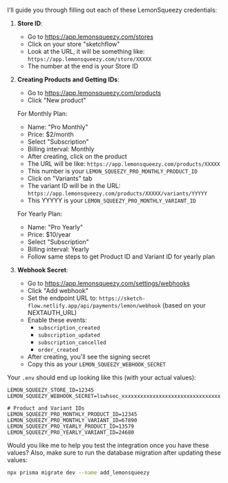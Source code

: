 I'll guide you through filling out each of these LemonSqueezy credentials:

1. **Store ID**:
   - Go to https://app.lemonsqueezy.com/stores
   - Click on your store "sketchflow"
   - Look at the URL, it will be something like: `https://app.lemonsqueezy.com/store/XXXXX`
   - The number at the end is your Store ID

2. **Creating Products and Getting IDs**:
   - Go to https://app.lemonsqueezy.com/products
   - Click "New product"
   
   For Monthly Plan:
   - Name: "Pro Monthly"
   - Price: $2/month
   - Select "Subscription"
   - Billing interval: Monthly
   - After creating, click on the product
   - The URL will be like: `https://app.lemonsqueezy.com/products/XXXXX`
   - This number is your `LEMON_SQUEEZY_PRO_MONTHLY_PRODUCT_ID`
   - Click on "Variants" tab
   - The variant ID will be in the URL: `https://app.lemonsqueezy.com/products/XXXXX/variants/YYYYY`
   - This YYYYY is your `LEMON_SQUEEZY_PRO_MONTHLY_VARIANT_ID`

   For Yearly Plan:
   - Name: "Pro Yearly"
   - Price: $10/year
   - Select "Subscription"
   - Billing interval: Yearly
   - Follow same steps to get Product ID and Variant ID for yearly plan

3. **Webhook Secret**:
   - Go to https://app.lemonsqueezy.com/settings/webhooks
   - Click "Add webhook"
   - Set the endpoint URL to: `https://sketch-flow.netlify.app/api/payments/lemon/webhook` (based on your NEXTAUTH_URL)
   - Enable these events:
     - `subscription_created`
     - `subscription_updated`
     - `subscription_cancelled`
     - `order_created`
   - After creating, you'll see the signing secret
   - Copy this as your `LEMON_SQUEEZY_WEBHOOK_SECRET`

Your `.env` should end up looking like this (with your actual values):

```env
LEMON_SQUEEZY_STORE_ID=12345
LEMON_SQUEEZY_WEBHOOK_SECRET=lswhsec_xxxxxxxxxxxxxxxxxxxxxxxxxxxxxxxx

# Product and Variant IDs
LEMON_SQUEEZY_PRO_MONTHLY_PRODUCT_ID=12345
LEMON_SQUEEZY_PRO_MONTHLY_VARIANT_ID=67890
LEMON_SQUEEZY_PRO_YEARLY_PRODUCT_ID=13579
LEMON_SQUEEZY_PRO_YEARLY_VARIANT_ID=24680
```

Would you like me to help you test the integration once you have these values? Also, make sure to run the database migration after updating these values:

```bash
npx prisma migrate dev --name add_lemonsqueezy
```
